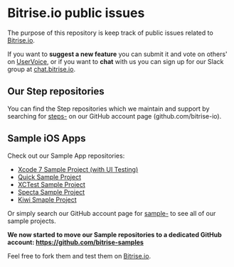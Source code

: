 # Bitrise.io public issues

The purpose of this repository is keep track of public issues related to [Bitrise.io](https://www.bitrise.io).

If you want to **suggest a new feature** you can submit it and vote on others' on [UserVoice](https://bitrise.uservoice.com/), or if you want to **chat** with us you can sign up for our Slack group at [chat.bitrise.io](http://chat.bitrise.io/).

## Our Step repositories

You can find the Step repositories which we maintain and support by searching for [steps-](https://github.com/bitrise-io?utf8=%E2%9C%93&query=steps-) on our GitHub account page (github.com/bitrise-io).


## Sample iOS Apps

Check out our Sample App repositories:

- [Xcode 7 Sample Project (with UI Testing)](https://github.com/bitrise-io/sample-apps-ios-xcode7)
- [Quick Sample Project](https://github.com/bitrise-io/sample-test-ios-quick)
- [XCTest Sample Project](https://github.com/bitrise-io/sample-test-ios-xctest)
- [Specta Sample Project](https://github.com/bitrise-io/sample-test-ios-specta)
- [Kiwi Smaple Project](https://github.com/bitrise-io/sample-test-ios-kiwi)

Or simply search our GitHub account page for [sample-](https://github.com/bitrise-io?utf8=%E2%9C%93&query=sample-) to see all of our sample projects.

**We now started to move our Sample repositories to a dedicated GitHub account: https://github.com/bitrise-samples**

Feel free to fork them and test them on [Bitrise.io](https://www.bitrise.io).
